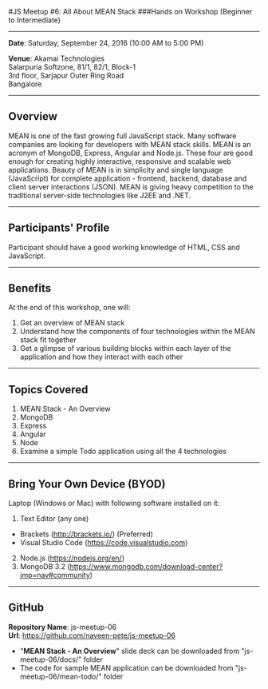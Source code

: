 #JS Meetup #6: All About MEAN Stack
###Hands on Workshop (Beginner to Intermediate)

------------------------------------------------
**Date**: Saturday, September 24, 2016 (10:00 AM to 5:00 PM)

**Venue**: Akamai Technologies  
       Salarpuria Softzone, 81/1, 82/1, Block-1  
	   3rd floor, Sarjapur Outer Ring Road  
	   Bangalore

---------------------------------------------------------------------
Overview
--------
MEAN is one of the fast growing full JavaScript stack. Many software companies are looking for developers with MEAN stack skills. MEAN is an acronym of MongoDB, Express, Angular and Node.js. These four are good enough for creating highly interactive, responsive and scalable web applications. Beauty of MEAN is in simplicity and single language (JavaScript) for complete application - frontend, backend, database and client server interactions (JSON). MEAN is giving heavy competition to the traditional server-side technologies like J2EE and .NET.

---------------------------------------------------------------------
Participants' Profile
---------------------
Participant should have a good working knowledge of HTML, CSS and JavaScript. 

---------------------------------------------------------------------
Benefits
--------
At the end of this workshop, one will:  
1. Get an overview of MEAN stack  
2. Understand how the components of four technologies within the MEAN stack fit together  
3. Get a glimpse of various building blocks within each layer of the application and how they interact with each other  

---------------------------------------------------------------------
Topics Covered
--------------
1. MEAN Stack - An Overview
2. MongoDB
3. Express
4. Angular
5. Node
6. Examine a simple Todo application using all the 4 technologies

---------------------------------------------------------------------
Bring Your Own Device (BYOD)
----------------------------
Laptop (Windows or Mac) with following software installed on it:  
1. Text Editor (any one)  
* Brackets (http://brackets.io/) (Preferred)  
* Visual Studio Code (https://code.visualstudio.com)  
2. Node.js (https://nodejs.org/en/)  
3. MongoDB 3.2 (https://www.mongodb.com/download-center?jmp=nav#community)  

---------------------------------------------------------------------
GitHub
------
**Repository Name**: js-meetup-06  
**Url**: https://github.com/naveen-pete/js-meetup-06 

* "**MEAN Stack - An Overview**" slide deck can be downloaded from "js-meetup-06/docs/" folder 
* The code for sample MEAN application can be downloaded from "js-meetup-06/mean-todo/" folder 
